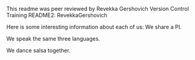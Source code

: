 This readme was peer reviewed by Revekka Gershovich
Version Control Training README2: RevekkaGershovich

Here is some interesting information about each of us: We share a PI. 

We speak the same three languages. 

We dance salsa together. 
